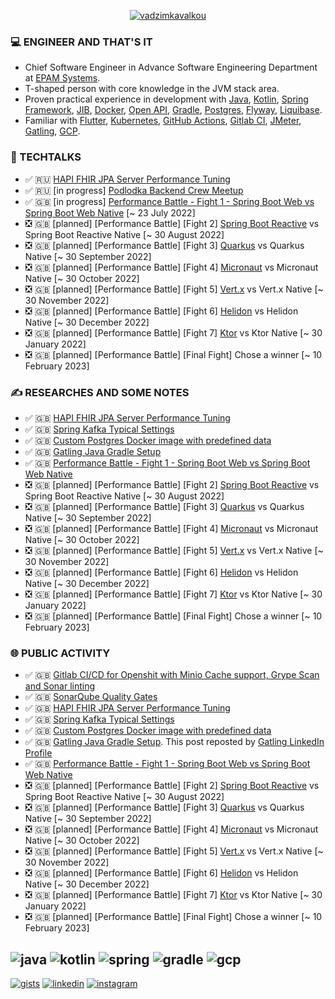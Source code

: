 <p align="center"><a href="https://github.com/fragaly" target="blank"><img align="center" src="https://github-readme-stats.vercel.app/api?username=fragaly&theme=dark&show_icons=true&count_private=true&include_all_commits=true" alt="vadzimkavalkou" /></a></p>

### 💻 ENGINEER AND THAT'S IT

*  Chief Software Engineer in Advance Software Engineering Department at [EPAM Systems](http://epam.com/).
*  T-shaped person with core knowledge in the JVM stack area. 
*  Proven practical experience in development with [Java](https://www.java.com/en/), [Kotlin](https://kotlinlang.org/), [Spring Framework](https://spring.io/projects/spring-boot), [JIB](https://github.com/GoogleContainerTools/jib), [Docker](https://www.docker.com/), [Open API](https://www.openapis.org/), [Gradle](https://gradle.org/), [Postgres](https://www.postgresql.org/), [Flyway](https://flywaydb.org/), [Liquibase](https://www.liquibase.org/).
*  Familiar with [Flutter](https://flutter.dev/), [Kubernetes](https://kubernetes.io/docs/concepts/overview/what-is-kubernetes/), [GitHub Actions](https://github.com/features/actions), [Gitlab CI](https://docs.gitlab.com/ee/ci/), [JMeter](https://jmeter.apache.org/), [Gatling](https://gatling.io/), [GCP](https://cloud.google.com/gcp/).

### 🎥 TECHTALKS

* ✅	🇷🇺 [HAPI FHIR JPA Server Performance Tuning](https://wearecommunity.io/events/aen-meetup-performance-investigations-hapi-fhir-jpa-server-tuning/talks/16982)
* ✅ 🇷🇺 [in progress] [Podlodka Backend Crew Meetup](https://podlodka.io/becrew#buy) 
* ✅ 🇬🇧 [in progress] [Performance Battle - Fight 1 - Spring Boot Web vs Spring Boot Web Native](https://github.com/fragaLY) [~ 23 July 2022]
* ❎ 🇬🇧 [planned] [Performance Battle] [Fight 2] [Spring Boot Reactive](https://docs.spring.io/spring-framework/docs/current/reference/html/web-reactive.html) vs Spring Boot Reactive Native [~ 30 August 2022]
* ❎ 🇬🇧 [planned] [Performance Battle] [Fight 3] [Quarkus](https://quarkus.io/) vs Quarkus Native [~ 30 September 2022]
* ❎ 🇬🇧 [planned] [Performance Battle] [Fight 4] [Micronaut](https://micronaut.io/) vs Micronaut Native [~ 30 October 2022]
* ❎ 🇬🇧 [planned] [Performance Battle] [Fight 5] [Vert.x](https://vertx.io/) vs Vert.x Native [~ 30 November 2022]
* ❎ 🇬🇧 [planned] [Performance Battle] [Fight 6] [Helidon](https://helidon.io/) vs Helidon Native [~ 30 December 2022]
* ❎ 🇬🇧 [planned] [Performance Battle] [Fight 7] [Ktor](https://ktor.io/) vs Ktor Native [~ 30 January 2022]
* ❎ 🇬🇧 [planned] [Performance Battle] [Final Fight] Chose a winner [~ 10 February 2023]

### ✍️ RESEARCHES AND SOME NOTES

* ✅	🇬🇧 [HAPI FHIR JPA Server Performance Tuning](https://github.com/fragaLY/blog/blob/main/hapi-fhir-jpaserver/HAPI-FHIR-JPASERVER.md)
* ✅	🇬🇧 [Spring Kafka Typical Settings](https://github.com/fragaLY/blog/blob/main/spring-kafka/SPRING-KAFKA-TYPICAL-SETTINGS.md)
* ✅	🇬🇧 [Custom Postgres Docker image with predefined data](https://github.com/fragaLY/blog/blob/main/postgres-custom-image/POSTGRES-CUSTOM-IMAGE.md)
* ✅ 🇬🇧 [Gatling Java Gradle Setup](https://github.com/fragaLY/blog/blob/main/gatling-java-gradle-setup/GATLING-JAVA-GRADLE-SETUP.md)
* ✅ 🇬🇧 [Performance Battle - Fight 1 - Spring Boot Web vs Spring Boot Web Native](https://github.com/fragaLY/blog/blob/main/spring-boot-web_vs_spring-boot-web-native/SPRING-BOOT-WEB_VS_SPRING-BOOT-WEB-NATIVE.md)
* ❎ 🇬🇧 [planned] [Performance Battle] [Fight 2] [Spring Boot Reactive](https://docs.spring.io/spring-framework/docs/current/reference/html/web-reactive.html) vs Spring Boot Reactive Native [~ 30 August 2022]
* ❎ 🇬🇧 [planned] [Performance Battle] [Fight 3] [Quarkus](https://quarkus.io/) vs Quarkus Native [~ 30 September 2022]
* ❎ 🇬🇧 [planned] [Performance Battle] [Fight 4] [Micronaut](https://micronaut.io/) vs Micronaut Native [~ 30 October 2022]
* ❎ 🇬🇧 [planned] [Performance Battle] [Fight 5] [Vert.x](https://vertx.io/) vs Vert.x Native [~ 30 November 2022]
* ❎ 🇬🇧 [planned] [Performance Battle] [Fight 6] [Helidon](https://helidon.io/) vs Helidon Native [~ 30 December 2022]
* ❎ 🇬🇧 [planned] [Performance Battle] [Fight 7] [Ktor](https://ktor.io/) vs Ktor Native [~ 30 January 2022]
* ❎ 🇬🇧 [planned] [Performance Battle] [Final Fight] Chose a winner [~ 10 February 2023]

### 🌐 PUBLIC ACTIVITY

* ✅	🇬🇧 [Gitlab CI/CD for Openshit with Minio Cache support, Grype Scan and Sonar linting](https://www.linkedin.com/posts/vadzimkavalkou_gitlab-cicd-for-openshit-with-minio-cache-activity-6925076570030137344-7hw1?utm_source=linkedin_share&utm_medium=member_desktop_web)
* ✅	🇬🇧 [SonarQube Quality Gates](https://www.linkedin.com/posts/vadzimkavalkou_quality-sonarqube-pipeline-activity-6927978778790879232-NjO8?utm_source=linkedin_share&utm_medium=member_desktop_web)
* ✅	🇬🇧 [HAPI FHIR JPA Server Performance Tuning](https://www.linkedin.com/posts/vadzimkavalkou_github-fragalyblog-my-technical-investigations-activity-6930854021268131840-RXhV?utm_source=linkedin_share&utm_medium=member_desktop_web)
* ✅ 🇬🇧 [Spring Kafka Typical Settings](https://www.linkedin.com/posts/vadzimkavalkou_github-fragalyblog-my-technical-investigations-activity-6933311242644152320-h1hN?utm_source=linkedin_share&utm_medium=member_desktop_web)
* ✅ 🇬🇧 [Custom Postgres Docker image with predefined data](https://www.linkedin.com/posts/vadzimkavalkou_github-fragalyblog-my-technical-investigations-activity-6935504139665747969-7bzN?utm_source=linkedin_share&utm_medium=member_desktop_web)
* ✅ 🇬🇧 [Gatling Java Gradle Setup](https://www.linkedin.com/posts/vadzimkavalkou_github-fragalyblog-my-technical-investigations-activity-6943509537580572672-S_Z9?utm_source=linkedin_share&utm_medium=member_desktop_web). This post reposted by [Gatling LinkedIn Profile](https://www.linkedin.com/posts/gatling_github-fragalyblog-my-technical-investigations-activity-6944652888241545216-E-mN?utm_source=linkedin_share&utm_medium=member_desktop_web)
* ✅ 🇬🇧 [Performance Battle - Fight 1 - Spring Boot Web vs Spring Boot Web Native](https://www.linkedin.com/posts/vadzimkavalkou_github-fragalyblog-my-technical-investigations-activity-6954495293006434304-yBWj?utm_source=linkedin_share&utm_medium=member_desktop_web)
* ❎ 🇬🇧 [planned] [Performance Battle] [Fight 2] [Spring Boot Reactive](https://docs.spring.io/spring-framework/docs/current/reference/html/web-reactive.html) vs Spring Boot Reactive Native [~ 30 August 2022]
* ❎ 🇬🇧 [planned] [Performance Battle] [Fight 3] [Quarkus](https://quarkus.io/) vs Quarkus Native [~ 30 September 2022]
* ❎ 🇬🇧 [planned] [Performance Battle] [Fight 4] [Micronaut](https://micronaut.io/) vs Micronaut Native [~ 30 October 2022]
* ❎ 🇬🇧 [planned] [Performance Battle] [Fight 5] [Vert.x](https://vertx.io/) vs Vert.x Native [~ 30 November 2022]
* ❎ 🇬🇧 [planned] [Performance Battle] [Fight 6] [Helidon](https://helidon.io/) vs Helidon Native [~ 30 December 2022]
* ❎ 🇬🇧 [planned] [Performance Battle] [Fight 7] [Ktor](https://ktor.io/) vs Ktor Native [~ 30 January 2022]
* ❎ 🇬🇧 [planned] [Performance Battle] [Final Fight] Chose a winner [~ 10 February 2023]

![java](https://img.shields.io/static/v1?logo=java&style=for-the-badge&label=java&message=advanced)
![kotlin](https://img.shields.io/static/v1?logo=kotlin&style=for-the-badge&label=kotlin&message=intermediate)
![spring](https://img.shields.io/static/v1?logo=spring&style=for-the-badge&label=spring&message=advanced)
![gradle](https://img.shields.io/static/v1?logo=gradle&style=for-the-badge&label=gradle&message=intermediate)
![gcp](https://img.shields.io/static/v1?logo=googlecloud&style=for-the-badge&label=GCP&message=intermediate)
-------------
[ ![gists](https://img.shields.io/static/v1?logo=github&style=for-the-badge&label=gists&message=fragaLY)](https://gist.github.com/fragaLY)
[ ![linkedin](https://img.shields.io/static/v1?logo=linkedin&style=for-the-badge&label=linkedin&message=vadzimkavalkou)](https://www.linkedin.com/in/vadzimkavalkou/)
[ ![instagram](https://img.shields.io/static/v1?logo=instagram&style=for-the-badge&label=instagram&message=marnotrawny.syn)](https://www.instagram.com/marnotrawny.syn/)
